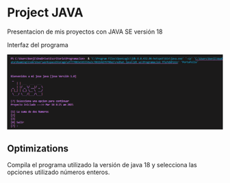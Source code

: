 
# Project JAVA 

Presentacion de mis proyectos con JAVA SE versión 18

Interfaz del programa



![Logo](https://github.com/kenjin6576/Portafolio-de-Java/blob/main/CapturaPortafolioJava.png?raw=true)


## Optimizations

Compila el programa utilizado la versión de java 18 y selecciona las opciones utilizado números enteros.

